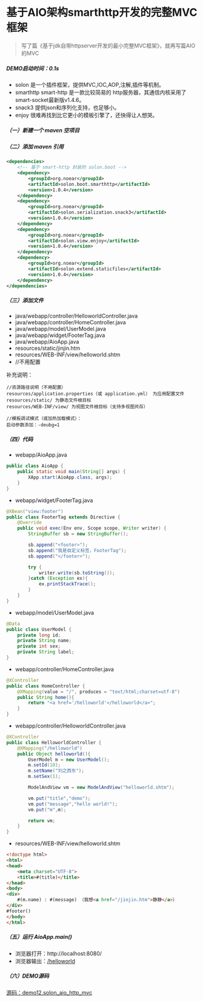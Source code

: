 # 基于AIO架构smarthttp开发的完整MVC框架

> 写了篇《基于jdk自带httpserver开发的最小完整MVC框架》，就再写篇AIO的MVC

##### DEMO启动时间：0.1s

* solon 是一个插件框架，提供MVC,IOC,AOP,注解,插件等机制。
* smarthttp smart-http 是一款比较简易的 http服务器，其通信内核采用了smart-socket最新版v1.4.6。
* snack3 提供json和序列化支持，也足够小。
* enjoy 很难再找到比它更小的模板引擎了，还快得让人想哭。


##### （一）新建一个 maven 空项目

##### （二）添加 maven 引用
```xml
<dependencies>
    <!-- 基于 smart-http 封装的 solon.boot -->
    <dependency>
        <groupId>org.noear</groupId>
        <artifactId>solon.boot.smarthttp</artifactId>
        <version>1.0.4</version>
    </dependency>
    <dependency>
        <groupId>org.noear</groupId>
        <artifactId>solon.serialization.snack3</artifactId>
        <version>1.0.4</version>
    </dependency>
    <dependency>
        <groupId>org.noear</groupId>
        <artifactId>solon.view.enjoy</artifactId>
        <version>1.0.4</version>
    </dependency>
    <dependency>
        <groupId>org.noear</groupId>
        <artifactId>solon.extend.staticfiles</artifactId>
        <version>1.0.4</version>
    </dependency>
</dependencies>
```

##### （三）添加文件
* java/webapp/controller/HelloworldController.java
* java/webapp/controller/HomeController.java
* java/webapp/model/UserModel.java
* java/webapp/widget/FooterTag.java
* java/webapp/AioApp.java
* resources/static/jinjin.htm
* resources/WEB-INF/view/helloworld.shtm
* //不用配置

补充说明：
```
//资源路径说明（不用配置）
resources/application.properties（或 application.yml） 为应用配置文件
resources/static/ 为静态文件根目标
resources/WEB-INF/view/ 为视图文件根目标（支持多视图共存）

//模板调试模式（或加热加载模式）：
启动参数添加：-deubg=1
```

##### （四）代码

* webapp/AioApp.java
```java
public class AioApp {
    public static void main(String[] args) {
        XApp.start(AioApp.class, args);
    }
}
```

* webapp/widget/FooterTag.java
```java
@XBean("view:footer")
public class FooterTag extends Directive {
    @Override
    public void exec(Env env, Scope scope, Writer writer) {
        StringBuffer sb = new StringBuffer();

        sb.append("<footer>");
        sb.append("我是自定义标签，FooterTag");
        sb.append("</footer>");

        try {
            writer.write(sb.toString());
        }catch (Exception ex){
            ex.printStackTrace();
        }
    }
}
```

* webapp/model/UserModel.java
```java
@Data
public class UserModel {
    private long id;
    private String name;
    private int sex;
    private String label;
}
```

* webapp/controller/HomeController.java
```java
@XController
public class HomeController {
    @XMapping(value = "/", produces = "text/html;charset=utf-8")
    public String home(){
        return "<a href='/helloworld'>/helloworld</a>";
    }
}
```

* webapp/controller/HelloworldController.java
```java
@XController
public class HelloworldController {
    @XMapping("/helloworld")
    public Object helloworld(){
        UserModel m = new UserModel();
        m.setId(10);
        m.setName("刘之西东");
        m.setSex(1);

        ModelAndView vm = new ModelAndView("helloworld.shtm");

        vm.put("title","demo");
        vm.put("message","hello world!");
        vm.put("m",m);

        return vm;
    }
}
```

* resources/WEB-INF/view/helloworld.shtm
```html
<!doctype html>
<html>
<head>
    <meta charset="UTF-8">
    <title>#(title)</title>
</head>
<body>
<div>
    #(m.name) : #(message) （我想<a href="/jinjin.htm">静静</a>）
</div>
#footer()
</body>
</html>
```

##### （五）运行 AioApp.main()
* 浏览器打开：http://localhost:8080/
* 浏览器输出：<a href='/helloworld'>/helloworld</a>


##### （六）DEMO源码
[源码：demo12.solon_aio_http_mvc](https://gitee.com/noear/solon_demo/tree/master/demo12.solon_aio_http_mvc)